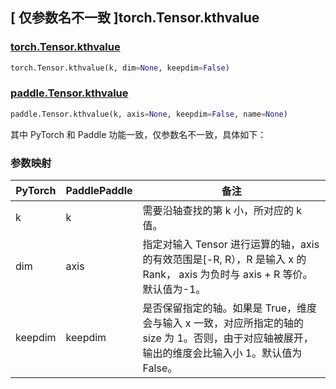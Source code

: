 ## [ 仅参数名不一致 ]torch.Tensor.kthvalue

### [torch.Tensor.kthvalue](https://pytorch.org/docs/stable/generated/torch.Tensor.kthvalue.html)

```python
torch.Tensor.kthvalue(k, dim=None, keepdim=False)
```

### [paddle.Tensor.kthvalue](https://www.paddlepaddle.org.cn/documentation/docs/zh/develop/api/paddle/Tensor_cn.html#kthvalue-k-axis-none-keepdim-false-name-none)

```python
paddle.Tensor.kthvalue(k, axis=None, keepdim=False, name=None)
```

其中 PyTorch 和 Paddle 功能一致，仅参数名不一致，具体如下：

### 参数映射

| PyTorch | PaddlePaddle | 备注 |
| ------- | ------------ | -- |
| k       | k            | 需要沿轴查找的第 k 小，所对应的 k 值。 |
| dim     | axis         | 指定对输入 Tensor 进行运算的轴，axis 的有效范围是[-R, R），R 是输入 x 的 Rank， axis 为负时与 axis + R 等价。默认值为-1。 |
| keepdim | keepdim      | 是否保留指定的轴。如果是 True，维度会与输入 x 一致，对应所指定的轴的 size 为 1。否则，由于对应轴被展开，输出的维度会比输入小 1。默认值为 False。 |
